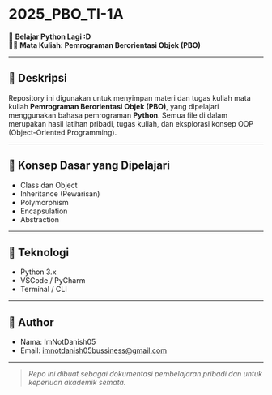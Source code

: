 # 2025_PBO_TI-1A

🐍 **Belajar Python Lagi :D**  
🧑‍💻 **Mata Kuliah: Pemrograman Berorientasi Objek (PBO)**

---

## 📝 Deskripsi

Repository ini digunakan untuk menyimpan materi dan tugas kuliah mata kuliah **Pemrograman Berorientasi Objek (PBO)**, yang dipelajari menggunakan bahasa pemrograman **Python**. Semua file di dalam merupakan hasil latihan pribadi, tugas kuliah, dan eksplorasi konsep OOP (Object-Oriented Programming).

---

## 🧱 Konsep Dasar yang Dipelajari

- Class dan Object
- Inheritance (Pewarisan)
- Polymorphism
- Encapsulation
- Abstraction

---

## 🔧 Teknologi

- Python 3.x
- VSCode / PyCharm
- Terminal / CLI

---

## 👤 Author

- Nama: ImNotDanish05  
- Email: [imnotdanish05bussiness@gmail.com](mailto:imnotdanish05bussiness@gmail.com)

---

> *Repo ini dibuat sebagai dokumentasi pembelajaran pribadi dan untuk keperluan akademik semata.*
